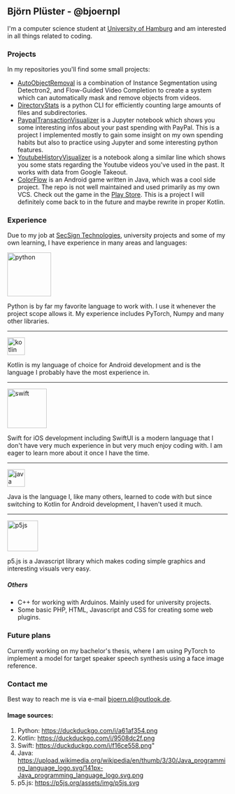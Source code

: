 ## Björn Plüster - @bjoernpl

I'm a computer science student at [University of Hamburg](https://www.uni-hamburg.de/) and am interested in all
things related to coding. 

### Projects
In my repositories you'll find some small projects:
- [AutoObjectRemoval](https://github.com/bjoernpl/AutoObjectRemoval) is a combination of Instance Segmentation using
Detectron2, and Flow-Guided Video Completion to create a system which can automatically mask and remove objects
from videos.
- [DirectoryStats](https://github.com/bjoernpl/DirectoryStats) is a python CLI for efficiently counting large amounts of
files and subdirectories.
- [PaypalTransactionVisualizer](https://github.com/bjoernpl/PaypalTransactionVisualizer) is a Jupyter notebook
which shows you some interesting infos about your past spending with PayPal. This is a project I implemented mostly
to gain some insight on my own spending habits but also to practice using Jupyter and some interesting python features.
- [YoutubeHistoryVisualizer](https://github.com/bjoernpl/YoutubeHistoryVisualizer) is a notebook along a similar line
which shows you some stats regarding the Youtube videos you've used in the past. It works with data from Google Takeout.
- [ColorFlow](https://github.com/bjoernpl/ColorFlow) is an Android game written in Java, which was a cool side project.
The repo is not well maintained and used primarily as my own VCS. Check out the game in the 
[Play Store](https://play.google.com/store/apps/details?id=com.bnpgames.android.colorflow). This is a project I will
definitely come back to in the future and maybe rewrite in proper Kotlin.

### Experience
Due to my job at [SecSign Technologies](https://github.com/SecSign), university projects and some of my own learning,
I have experience in many areas and languages:

<img src="https://duckduckgo.com/i/a61af354.png" width="100" alt="python" style="vertical-align: text-bottom"/> 

Python is by far my favorite language to work with. I use it whenever the project scope allows it. 
My experience includes PyTorch, Numpy and many other libraries.    
 
---
<img src="https://duckduckgo.com/i/9508dc2f.png" width="40" alt="kotlin" /> 

Kotlin is my language of choice for Android development and is the language I probably have the most experience in.
    
---   
<img src="https://duckduckgo.com/i/f16ce558.png" alt="swift" width="90"/> 

Swift for iOS development including SwiftUI is a modern language that I don't have very much experience in but very 
much enjoy coding with. I am eager to learn more about it once I have the time.
    
---
<img src="https://upload.wikimedia.org/wikipedia/en/thumb/3/30/Java_programming_language_logo.svg/141px-Java_programming_language_logo.svg.png" alt="java" width="40"/>

Java is the language I, like many others, learned to code with but since switching to Kotlin for Android
development, I haven't used it much.


---
<img src="https://p5js.org/assets/img/p5js.svg" alt="p5js" width="70"/>
 
 p5.js is a Javascript library which makes coding simple graphics and interesting visuals very easy. 
 <!--Check out some of my <a href="https://editor.p5js.org/code/sketches">sketches</a>.-->

##### Others
- C++ for working with Arduinos. Mainly used for university projects.
- Some basic PHP, HTML, Javascript and CSS for creating some web plugins.

### Future plans
Currently working on my bachelor's thesis, where I am using PyTorch to implement a
model for target speaker speech synthesis using a face image reference. 

### Contact me
Best way to reach me is via e-mail [bjoern.pl@outlook.de](mailto://bjoern.pl@outlook.de). 

#### Image sources:
1. Python: https://duckduckgo.com/i/a61af354.png
2. Kotlin:  https://duckduckgo.com/i/9508dc2f.png
3. Swift: https://duckduckgo.com/i/f16ce558.png"
4. Java: https://upload.wikimedia.org/wikipedia/en/thumb/3/30/Java_programming_language_logo.svg/141px-Java_programming_language_logo.svg.png
5. p5.js: https://p5js.org/assets/img/p5js.svg
